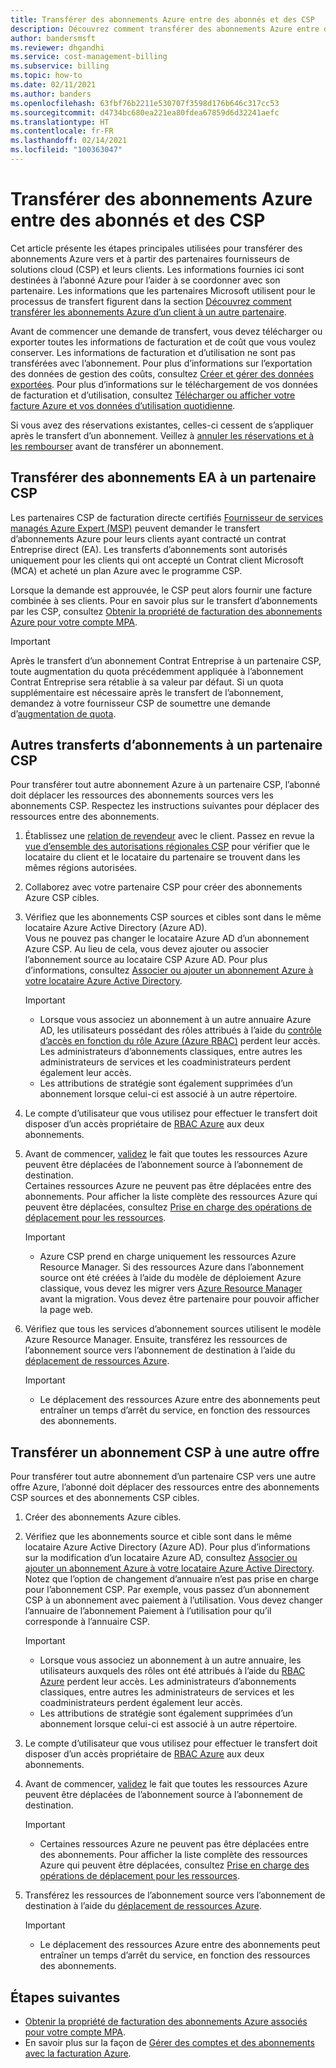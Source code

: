 ```yaml
---
title: Transférer des abonnements Azure entre des abonnés et des CSP
description: Découvrez comment transférer des abonnements Azure entre des abonnés et des CSP.
author: bandersmsft
ms.reviewer: dhgandhi
ms.service: cost-management-billing
ms.subservice: billing
ms.topic: how-to
ms.date: 02/11/2021
ms.author: banders
ms.openlocfilehash: 63fbf76b2211e530707f3598d176b646c317cc53
ms.sourcegitcommit: d4734bc680ea221ea80fdea67859d6d32241aefc
ms.translationtype: HT
ms.contentlocale: fr-FR
ms.lasthandoff: 02/14/2021
ms.locfileid: "100363047"
---
```

# <a name="transfer-azure-subscriptions-between-subscribers-and-csps"></a>Transférer des abonnements Azure entre des abonnés et des CSP

Cet article présente les étapes principales utilisées pour transférer des abonnements Azure vers et à partir des partenaires fournisseurs de solutions cloud (CSP) et leurs clients. Les informations fournies ici sont destinées à l’abonné Azure pour l’aider à se coordonner avec son partenaire. Les informations que les partenaires Microsoft utilisent pour le processus de transfert figurent dans la section [Découvrez comment transférer les abonnements Azure d’un client à un autre partenaire](/partner-center/switch-azure-subscriptions-to-a-different-partner).

Avant de commencer une demande de transfert, vous devez télécharger ou exporter toutes les informations de facturation et de coût que vous voulez conserver. Les informations de facturation et d’utilisation ne sont pas transférées avec l’abonnement. Pour plus d’informations sur l’exportation des données de gestion des coûts, consultez [Créer et gérer des données exportées](../costs/tutorial-export-acm-data.md). Pour plus d’informations sur le téléchargement de vos données de facturation et d’utilisation, consultez [Télécharger ou afficher votre facture Azure et vos données d’utilisation quotidienne](download-azure-invoice-daily-usage-date.md).

Si vous avez des réservations existantes, celles-ci cessent de s’appliquer après le transfert d’un abonnement. Veillez à [annuler les réservations et à les rembourser](../reservations/exchange-and-refund-azure-reservations.md) avant de transférer un abonnement.

## <a name="transfer-ea-subscriptions-to-a-csp-partner"></a>Transférer des abonnements EA à un partenaire CSP

Les partenaires CSP de facturation directe certifiés [Fournisseur de services managés Azure Expert (MSP)](https://partner.microsoft.com/membership/azure-expert-msp) peuvent demander le transfert d’abonnements Azure pour leurs clients ayant contracté un contrat Entreprise direct (EA). Les transferts d’abonnements sont autorisés uniquement pour les clients qui ont accepté un Contrat client Microsoft (MCA) et acheté un plan Azure avec le programme CSP.

Lorsque la demande est approuvée, le CSP peut alors fournir une facture combinée à ses clients. Pour en savoir plus sur le transfert d’abonnements par les CSP, consultez [Obtenir la propriété de facturation des abonnements Azure pour votre compte MPA](mpa-request-ownership.md).

>[!IMPORTANT]
> Après le transfert d’un abonnement Contrat Entreprise à un partenaire CSP, toute augmentation du quota précédemment appliquée à l’abonnement Contrat Entreprise sera rétablie à sa valeur par défaut. Si un quota supplémentaire est nécessaire après le transfert de l’abonnement, demandez à votre fournisseur CSP de soumettre une demande d’[augmentation de quota](../../azure-portal/supportability/regional-quota-requests.md). 

## <a name="other-subscription-transfers-to-a-csp-partner"></a>Autres transferts d’abonnements à un partenaire CSP

Pour transférer tout autre abonnement Azure à un partenaire CSP, l’abonné doit déplacer les ressources des abonnements sources vers les abonnements CSP. Respectez les instructions suivantes pour déplacer des ressources entre des abonnements.

1. Établissez une [relation de revendeur](/partner-center/request-a-relationship-with-a-customer) avec le client. Passez en revue la [vue d’ensemble des autorisations régionales CSP](/partner-center/regional-authorization-overview) pour vérifier que le locataire du client et le locataire du partenaire se trouvent dans les mêmes régions autorisées.
1. Collaborez avec votre partenaire CSP pour créer des abonnements Azure CSP cibles.
1. Vérifiez que les abonnements CSP sources et cibles sont dans le même locataire Azure Active Directory (Azure AD).  
    Vous ne pouvez pas changer le locataire Azure AD d’un abonnement Azure CSP. Au lieu de cela, vous devez ajouter ou associer l’abonnement source au locataire CSP Azure AD. Pour plus d’informations, consultez [Associer ou ajouter un abonnement Azure à votre locataire Azure Active Directory](../../active-directory/fundamentals/active-directory-how-subscriptions-associated-directory.md).
    > [!IMPORTANT]
    > - Lorsque vous associez un abonnement à un autre annuaire Azure AD, les utilisateurs possédant des rôles attribués à l’aide du [contrôle d’accès en fonction du rôle Azure (Azure RBAC)](../../role-based-access-control/role-assignments-portal.md) perdent leur accès. Les administrateurs d’abonnements classiques, entre autres les administrateurs de services et les coadministrateurs perdent également leur accès.
    > - Les attributions de stratégie sont également supprimées d’un abonnement lorsque celui-ci est associé à un autre répertoire.
1. Le compte d’utilisateur que vous utilisez pour effectuer le transfert doit disposer d’un accès propriétaire de [RBAC Azure](add-change-subscription-administrator.md) aux deux abonnements.
1. Avant de commencer, [validez](/rest/api/resources/resources/validatemoveresources) le fait que toutes les ressources Azure peuvent être déplacées de l’abonnement source à l’abonnement de destination.  
    Certaines ressources Azure ne peuvent pas être déplacées entre des abonnements. Pour afficher la liste complète des ressources Azure qui peuvent être déplacées, consultez [Prise en charge des opérations de déplacement pour les ressources](../../azure-resource-manager/management/move-support-resources.md).
    > [!IMPORTANT]
    >  - Azure CSP prend en charge uniquement les ressources Azure Resource Manager. Si des ressources Azure dans l’abonnement source ont été créées à l’aide du modèle de déploiement Azure classique, vous devez les migrer vers [Azure Resource Manager](/azure/cloud-solution-provider/migration/ea-payg-to-azure-csp/ea-open-direct-asm-to-arm) avant la migration. Vous devez être partenaire pour pouvoir afficher la page web.

1. Vérifiez que tous les services d’abonnement sources utilisent le modèle Azure Resource Manager. Ensuite, transférez les ressources de l’abonnement source vers l’abonnement de destination à l’aide du [déplacement de ressources Azure](../../azure-resource-manager/management/move-resource-group-and-subscription.md).
    > [!IMPORTANT]
    >  - Le déplacement des ressources Azure entre des abonnements peut entraîner un temps d’arrêt du service, en fonction des ressources des abonnements.

## <a name="transfer-csp-subscription-to-other-offer"></a>Transférer un abonnement CSP à une autre offre

Pour transférer tout autre abonnement d’un partenaire CSP vers une autre offre Azure, l’abonné doit déplacer des ressources entre des abonnements CSP sources et des abonnements CSP cibles.

1. Créer des abonnements Azure cibles.
1. Vérifiez que les abonnements source et cible sont dans le même locataire Azure Active Directory (Azure AD). Pour plus d’informations sur la modification d’un locataire Azure AD, consultez [Associer ou ajouter un abonnement Azure à votre locataire Azure Active Directory](../../active-directory/fundamentals/active-directory-how-subscriptions-associated-directory.md).
    Notez que l’option de changement d’annuaire n’est pas prise en charge pour l’abonnement CSP. Par exemple, vous passez d’un abonnement CSP à un abonnement avec paiement à l’utilisation. Vous devez changer l’annuaire de l’abonnement Paiement à l’utilisation pour qu’il corresponde à l’annuaire CSP.

    > [!IMPORTANT]
    >  - Lorsque vous associez un abonnement à un autre annuaire, les utilisateurs auxquels des rôles ont été attribués à l’aide du [RBAC Azure](../../role-based-access-control/role-assignments-portal.md) perdent leur accès. Les administrateurs d’abonnements classiques, entre autres les administrateurs de services et les coadministrateurs perdent également leur accès.
    >  - Les attributions de stratégie sont également supprimées d’un abonnement lorsque celui-ci est associé à un autre répertoire.

1. Le compte d’utilisateur que vous utilisez pour effectuer le transfert doit disposer d’un accès propriétaire de [RBAC Azure](add-change-subscription-administrator.md) aux deux abonnements.
1. Avant de commencer, [validez](/rest/api/resources/resources/validatemoveresources) le fait que toutes les ressources Azure peuvent être déplacées de l’abonnement source à l’abonnement de destination.
    > [!IMPORTANT]
    >  - Certaines ressources Azure ne peuvent pas être déplacées entre des abonnements. Pour afficher la liste complète des ressources Azure qui peuvent être déplacées, consultez [Prise en charge des opérations de déplacement pour les ressources](../../azure-resource-manager/management/move-support-resources.md).

1. Transférez les ressources de l’abonnement source vers l’abonnement de destination à l’aide du [déplacement de ressources Azure](../../azure-resource-manager/management/move-resource-group-and-subscription.md).
    > [!IMPORTANT]
    >  - Le déplacement des ressources Azure entre des abonnements peut entraîner un temps d’arrêt du service, en fonction des ressources des abonnements.

## <a name="next-steps"></a>Étapes suivantes
- [Obtenir la propriété de facturation des abonnements Azure associés pour votre compte MPA](mpa-request-ownership.md).
- En savoir plus sur la façon de [Gérer des comptes et des abonnements avec la facturation Azure](../index.yml).
